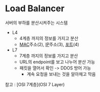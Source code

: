 # Load Balancer
서버의 부하를 분산시켜주는 시스템

- L4
	- 4계층 까지의 정보를 가지고 분산
	- [MAC](MAC_Address)주소(2), [IP](IP)주소(3), [포트](Port)(4)
- L7
	- 7계층 까지의 정보를 가지고 분산
	- URL의 endpoint를 보고 나누어 분산 가능
	- 패킷을 열어서 확인 -> DDOS 방어 가능
		- 계속 요청을 보내는 것을 알아채고 막음

참고 : [OSI 7계층](OSI 7 Layer)